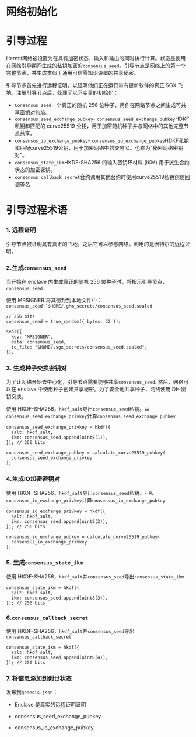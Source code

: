 # 网络初始化

# 引导过程

Hermit网络被设置为在具有加密状态、输入和输出的同时执行计算。状态是使用在网络引导期间生成的私钥加密的`consensus_seed`。引导节点是网络上的第一个完整节点，并生成类似于通用可信零知识设置的共享秘密。

引导节点首先进行远程证明，以证明他们正在运行带有更新软件的真正 SGX 飞地。注册引导节点后，处理了以下变量的初始化：

- `Consensus_seed`一个真正的随机 256 位种子，用作在网络节点之间生成可共享密钥对的熵。
- `consensus_seed_exchange_pubkey`- `consensus_seed_exchange_pubkey`HDKF 私钥和匹配的 curve25519 公钥，用于加密随机种子并与网络中的其他完整节点共享。
- `consensus_io_exchange_pubkey`- `consensus_io_exchange_pubkey`HDKF私钥和匹配curve25519公钥，用于加密网络中的交易IO。也称为“秘密网络密钥对”。
- `consensus_state_ikm`HKDF-SHA256 的输入密钥环材料 (IKM) 用于派生合约状态的加密密钥。
- `consensus_callback_secret`合约调用其他合约时使用curve25519私钥创建回调签名

# 引导过程术语

### 1. 远程证明

引导节点被证明具有真正的飞地，之后它可以参与网络。利用的是因特尔的远程证明。

### 2.生成`consensus_seed`

当开始在 enclave 内生成真正的随机 256 位种子时，将指示引导节点，`consensus_seed`.

使用 MRSIGNER 将其密封到本地文件中：`consensus_seed``$HOME/.ghm_secrets/consensus_seed.sealed`

```
// 256 bits
consensus_seed = true_random({ bytes: 32 });

seal({
  key: "MRSIGNER",
  data: consensus_seed,
  to_file: "$HOME/.sgx_secrets/consensus_seed.sealed",
});
```

### 3. 生成种子交换密钥对

为了让网络开始去中心化，引导节点需要能够共享`consensus_seed`. 然后，网络可以在 enclave 中使用种子创建共享秘密。为了安全地共享种子，网络使用 DH 密钥交换。

使用 HKDF-SHA256，`hkdf_salt`导出`consensus_seed`私钥。从`consensus_seed_exchange_privkey`计算`consensus_seed_exchange_pubkey`

```
consensus_seed_exchange_privkey = hkdf({
  salt: hkdf_salt,
  ikm: consensus_seed.append(uint8(1)),
}); // 256 bits

consensus_seed_exchange_pubkey = calculate_curve25519_pubkey(
  consensus_seed_exchange_privkey
);
```

### 4.生成IO加密密钥对

使用 HKDF-SHA256，`hkdf_salt`导出`consensus_seed`私钥。- 从`consensus_io_exchange_privkey`计算`consensus_io_exchange_pubkey`

```
consensus_io_exchange_privkey = hkdf({
  salt: hkdf_salt,
  ikm: consensus_seed.append(uint8(2)),
}); // 256 bits

consensus_io_exchange_pubkey = calculate_curve25519_pubkey(
  consensus_io_exchange_privkey
);
```

### 5. 生成`consensus_state_ikm`

使用 HKDF-SHA256，`hkdf_salt`并`consensus_seed`导出`consensus_state_ikm`

```
consensus_state_ikm = hkdf({
  salt: hkdf_salt,
  ikm: consensus_seed.append(uint8(3)),
}); // 256 bits
```

### 6.**`consensus_callback_secret`**

使用 HKDF-SHA256，`hkdf_salt`并`consensus_seed`导出`consensus_callback_secret`

```
consensus_state_ikm = hkdf({
  salt: hkdf_salt,
  ikm: consensus_seed.append(uint8(4)),
}); // 256 bits
```

### 7. 将信息添加到创世状态

发布到`genesis.json`：

- Enclave 是真实的远程证明证明

- consensus_seed_exchange_pubkey

- consensus_io_exchange_pubkey